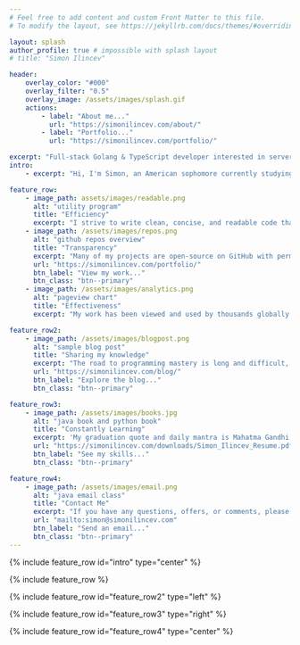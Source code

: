 ```yaml
---
# Feel free to add content and custom Front Matter to this file.
# To modify the layout, see https://jekyllrb.com/docs/themes/#overriding-theme-defaults

layout: splash
author_profile: true # impossible with splash layout
# title: "Simon Ilincev"

header:
    overlay_color: "#000"
    overlay_filter: "0.5"
    overlay_image: /assets/images/splash.gif
    actions:
        - label: "About me..."
          url: "https://simonilincev.com/about/"
        - label: "Portfolio..."
          url: "https://simonilincev.com/portfolio/"

excerpt: "Full-stack Golang & TypeScript developer interested in server-side web development and automation."
intro:
    - excerpt: "Hi, I'm Simon, an American sophomore currently studying Computer Science at Cornell. I enjoy programming and language learning, and primarily develop with Go and Svelte."

feature_row:
    - image_path: assets/images/readable.png
      alt: "utility program"
      title: "Efficiency"
      excerpt: "I strive to write clean, concise, and readable code that gets the job done."
    - image_path: /assets/images/repos.png
      alt: "github repos overview"
      title: "Transparency"
      excerpt: "Many of my projects are open-source on GitHub with permissive licenses."
      url: "https://simonilincev.com/portfolio/"
      btn_label: "View my work..."
      btn_class: "btn--primary"
    - image_path: /assets/images/analytics.png
      alt: "pageview chart"
      title: "Effectiveness"
      excerpt: "My work has been viewed and used by thousands globally."

feature_row2:
    - image_path: /assets/images/blogpost.png
      alt: "sample blog post"
      title: "Sharing my knowledge"
      excerpt: "The road to programming mastery is long and difficult, but an open-mind towards sharing and connected community go a good way towards resolving this. And so, I document my journey, tips, and tricks in my personal blog."
      url: "https://simonilincev.com/blog/"
      btn_label: "Explore the blog..."
      btn_class: "btn--primary"

feature_row3:
    - image_path: /assets/images/books.jpg
      alt: "java book and python book"
      title: "Constantly Learning"
      excerpt: 'My graduation quote and daily mantra is Mahatma Gandhi''s: *"Live as if you were to die tomorrow. Learn as if you were to live forever."* I take this to heart as I spend most all my free time working on projects, mastering courses, and reading educational books.'
      url: "https://simonilincev.com/downloads/Simon_Ilincev_Resume.pdf"
      btn_label: "See my skills..."
      btn_class: "btn--primary"

feature_row4:
    - image_path: /assets/images/email.png
      alt: "java email class"
      title: "Contact Me"
      excerpt: "If you have any questions, offers, or comments, please don't hesitate to let me know! You can reach me at `simon [at] simonilincev [dot] com` or [on GitHub](https://github.com/Destaq)."
      url: "mailto:simon@simonilincev.com"
      btn_label: "Send an email..."
      btn_class: "btn--primary"
---
```


{% include feature_row id="intro" type="center" %}

{% include feature_row %}

{% include feature_row id="feature_row2" type="left" %}

{% include feature_row id="feature_row3" type="right" %}

{% include feature_row id="feature_row4" type="center" %}
